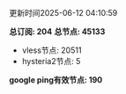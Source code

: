 更新时间2025-06-12 04:10:59

**总订阅: 204**
**总节点: 45133**
- vless节点: 20511
- hysteria2节点: 5

**google ping有效节点: 190**
